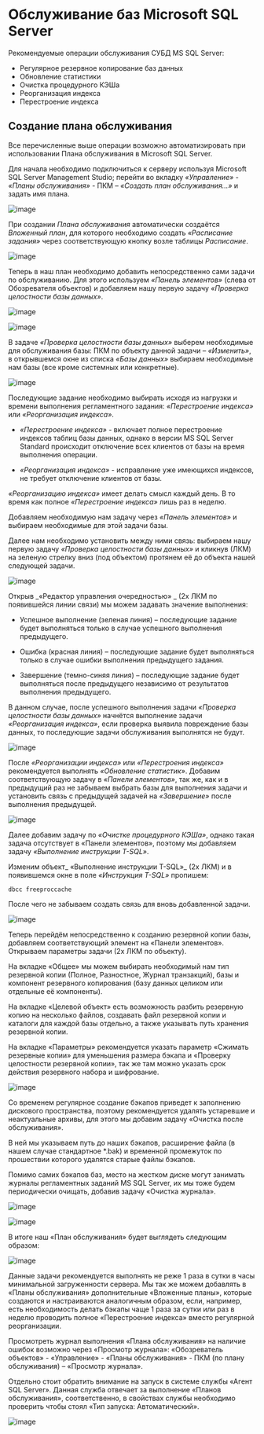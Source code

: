 #  Обслуживание баз Microsoft SQL Server

Рекомендуемые операции обслуживания СУБД MS SQL Server:

- Регулярное резервное копирование баз данных
- Обновление статистики
- Очистка процедурного КЭШа
- Реорганизация индекса
- Перестроение индекса

## Создание плана обслуживания
Все перечисленные выше операции возможно автоматизировать при использовании 
Плана обслуживания в Microsoft SQL Server.

Для начала необходимо подключиться к серверу используя
Microsoft SQL Server Management Studio; 
перейти во вкладку 
_«Управление»_ - _«Планы обслуживания»_ - ПКМ – _«Создать план обслуживания…»_ 
и задать имя плана.

![image](https://user-images.githubusercontent.com/45891293/162903057-49cad1bb-e43e-49f9-8537-5991d5d5a0f6.png)

При создании _Плана обслуживания_ автоматически создаётся _Вложенный план_, 
для которого необходимо создать _«Расписание задания»_ через соответствующую кнопку 
возле таблицы _Расписание_.

![image](https://user-images.githubusercontent.com/45891293/162903127-1b88335f-d274-4f91-9536-028ee020e3b6.png)

Теперь в наш план необходимо добавить непосредственно сами задачи по обслуживанию. 
Для этого используем _«Панель элементов»_ (слева от Обозревателя объектов) 
и добавляем нашу первую задачу _«Проверка целостности базы данных»_.

![image](https://user-images.githubusercontent.com/45891293/162903225-dbecaa95-2c02-4aca-99c3-64eab7aaa3b7.png)

![image](https://user-images.githubusercontent.com/45891293/162903251-cadfc4a8-4dcd-4760-87bc-e6457262837d.png)

В задаче _«Проверка целостности базы данных»_ выберем необходимые для обслуживания базы: 
ПКМ по объекту данной задачи – _«Изменить»_, 
в открывшемся окне из списка _«Базы данных»_ выбираем необходимые нам базы 
(все кроме системных или конкретные).

![image](https://user-images.githubusercontent.com/45891293/162903376-d1d91ca5-1141-4564-b190-6cdc238c94ff.png)

Последующие задание необходимо выбирать исходя из нагрузки и времени выполнения регламентного задания: 
_«Перестроение индекса»_ или _«Реорганизация индекса»_.

- _«Перестроение индекса»_ - включает полное перестроение индексов таблиц базы данных, 
однако в версии MS SQL Server Standard происходит отключение всех клиентов от базы 
на время выполнения операции.

- _«Реорганизация индекса»_ - исправление уже имеющихся индексов, 
не требует отключение клиентов от базы.

_«Реорганизацию индекса»_ имеет делать смысл каждый день. 
В то время как полное _«Перестроение индекса»_ лишь раз в неделю.

Добавляем необходимую нам задачу через 
_«Панель элементов»_ и выбираем необходимые для этой задачи базы.

Далее нам необходимо установить между ними связь: 
выбираем нашу первую задачу _«Проверка целостности базы данных»_ и кликнув (ЛКМ) 
на зеленую стрелку вниз (под объектом) протянем её до объекта нашей следующей задачи.

![image](https://user-images.githubusercontent.com/45891293/162903690-79a48a21-700c-47be-9f82-b129ad1356f3.png)

Открыв _«Редактор управления очередностью» _
(2х ЛКМ по появившейся линии связи) мы можем задавать значение выполнения:

- Успешное выполнение (зеленая линия) – 
последующие задание будет выполняться только в случае успешного выполнения предыдущего.

- Ошибка (красная линия) – 
последующие задание будет выполняться только в случае ошибки выполнения предыдущего задания.

- Завершение (темно-синяя линия) –
последующие задание будет выполняться после предыдущего независимо от результатов выполнения предыдущего.

В данном случае, после успешного выполнения задачи 
_«Проверка целостности базы данных»_ начнётся выполнение задачи 
_«Реорганизация индекса»_, если проверка выявила повреждение базы данных, 
то последующие задачи обслуживания выполнятся не будут.

![image](https://user-images.githubusercontent.com/45891293/162903841-1b124cac-a8fa-4b6b-b6f4-4268d2e92e33.png)

После _«Реорганизации индекса»_ или _«Перестроения индекса»_ 
рекомендуется выполнять _«Обновление статистик»_. 
Добавим соответствующую задачу в _«Панели элементов»_, так же, 
как и в предыдущий раз не забываем выбрать базы для выполнения задачи и установить связь 
с предыдущей задачей на _«Завершение»_ после выполнения предыдущей.

![image](https://user-images.githubusercontent.com/45891293/162903962-eaa4e514-3e35-46b8-91cb-6eaeab325ee7.png)

Далее добавим задачу по _«Очистке процедурного КЭШа»_, 
однако такая задача отсутствует в «Панели элементов», 
поэтому мы добавляем задачу _«Выполнение инструкции T-SQL»_.

Изменим объект_ «Выполнение инструкции T-SQL»_ (2х ЛКМ) 
и в появившемся окне в поле _«Инструкция T-SQL»_ пропишем:
```
dbcc freeproccache
```
После чего не забываем создать связь для вновь добавленной задачи.

![image](https://user-images.githubusercontent.com/45891293/162904161-50ee0cca-4925-49cd-a3af-56d13e5568d2.png)

Теперь перейдём непосредственно к созданию резервной копии базы, добавляем соответствующий элемент на «Панели элементов». Открываем параметры задачи (2х ЛКМ по объекту).

На вкладке «Общее» мы можем выбирать необходимый нам тип резервной копии (Полное, Разностное, Журнал транзакций), базы и компонент резервного копирования (базу данных целиком или отдельные её компоненты).

На вкладке «Целевой объект» есть возможность разбить резервную копию на несколько файлов, создавать файл резервной копии и каталоги для каждой базы отдельно, а также указывать путь хранения резервной копии.

На вкладке «Параметры» рекомендуется указать параметр «Сжимать резервные копии» для уменьшения размера бэкапа и «Проверку целостности резервной копии», так же там можно указать срок действия резервного набора и шифрование.

![image](https://user-images.githubusercontent.com/45891293/162904263-c51bea71-f501-45cb-950b-e1deec450670.png)

Со временем регулярное создание бэкапов приведет к заполнению дискового пространства, поэтому рекомендуется удалять устаревшие и неактуальные архивы, для этого мы добавим задачу «Очистка после обслуживания».

В ней мы указываем путь до наших бэкапов, расширение файла (в нашем случае стандартное *.bak) и временной промежуток по прошествии которого удалятся старые файлы бэкапов.

Помимо самих бэкапов баз, место на жестком диске могут занимать журналы регламентных заданий MS SQL Server, их мы тоже будем периодически очищать, добавив задачу «Очистка журнала».

![image](https://user-images.githubusercontent.com/45891293/162904297-24bd6582-fb03-40f9-895b-1424d1bd9c17.png)

![image](https://user-images.githubusercontent.com/45891293/162904323-e2fac8e5-a8d0-4ffb-83ac-53df72f8cd57.png)

В итоге наш «План обслуживания» будет выглядеть следующим образом:

![image](https://user-images.githubusercontent.com/45891293/162904344-5c91120a-ecd4-424c-982e-779cd6f2070a.png)

Данные задачи рекомендуется выполнять не реже 1 раза в сутки в часы минимальной загруженности сервера. Мы так же можем добавлять в «Планы обслуживания» дополнительные «Вложенные планы», которые создаются и настраиваются аналогичным образом, если, например, есть необходимость делать бэкапы чаще 1 раза за сутки или раз в неделю проводить полное «Перестроение индекса» вместо регулярной реорганизации.

Просмотреть журнал выполнения «Плана обслуживания» на наличие ошибок возможно через «Просмотр журнала»: «Обозреватель объектов» - «Управление» - «Планы обслуживания» - ПКМ (по плану обслуживания) – «Просмотр журнала».

Отдельно стоит обратить внимание на запуск в системе службы «Агент SQL Server». Данная служба отвечает за выполнение «Планов обслуживания», соответственно, в свойствах службы необходимо проверить чтобы стоял «Тип запуска: Автоматический».

![image](https://user-images.githubusercontent.com/45891293/162904447-a73bf13f-2050-4931-9d48-4a921123d43f.png)
